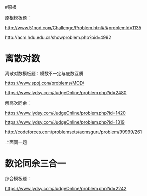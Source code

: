 #原根



原根模板题：

http://www.51nod.com/Challenge/Problem.html#!#problemId=1135

http://acm.hdu.edu.cn/showproblem.php?pid=4992





# 离散对数

离散对数模板题：模数不一定与底数互质

https://www.spoj.com/problems/MOD/

https://www.lydsy.com/JudgeOnline/problem.php?id=2480



解高次同余：

https://www.lydsy.com/JudgeOnline/problem.php?id=1420

https://www.lydsy.com/JudgeOnline/problem.php?id=1319

http://codeforces.com/problemsets/acmsguru/problem/99999/261

上面同一题





# 数论同余三合一

综合模板题：

https://www.lydsy.com/JudgeOnline/problem.php?id=2242

